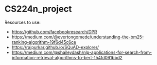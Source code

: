 # CS224n_project

Resources to use:

- https://github.com/facebookresearch/DPR
- https://medium.com/@evertongomede/understanding-the-bm25-ranking-algorithm-19f6d45c6ce
- https://rajpurkar.github.io/SQuAD-explorer/
- https://medium.com/@shaileydash/nlp-applications-for-search-from-information-retrieval-algorithms-to-bert-154fd061bbd2